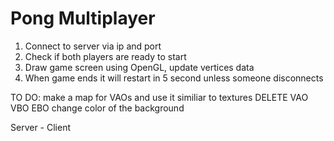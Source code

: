 # Pong Multiplayer
1. Connect to server via ip and port
2. Check if both players are ready to start
3. Draw game screen using OpenGL, update vertices data
4. When game ends it will restart in 5 second unless someone disconnects


TO DO:
make a map for VAOs and use it similiar to textures
DELETE VAO VBO EBO
change color of the background

Server - Client
